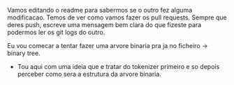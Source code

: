 Vamos editando o readme para sabermos se o outro fez alguma modificacao.
Temos de ver como vamos fazer os pull requests.
Sempre que deres push, escreve uma mensagem bem clara do que fizeste para podermos ler os git logs do outro.

Eu vou comecar a tentar fazer uma arvore binaria pra ja no ficheiro -> binary tree.

- Tou aqui com uma ideia que e tratar do tokenizer primeiro e so depois perceber como sera a estrutura da arvore binaria.
